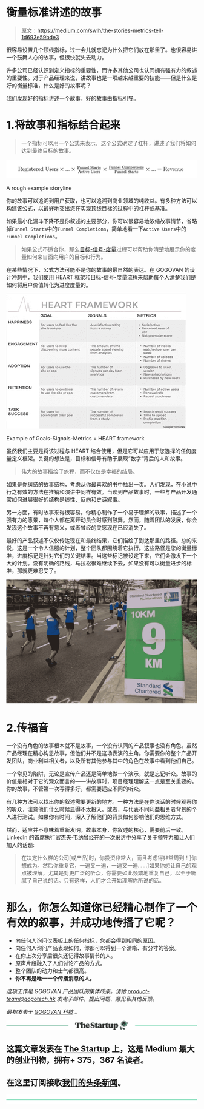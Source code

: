 # 衡量标准讲述的故事

> 原文：<https://medium.com/swlh/the-stories-metrics-tell-1d693e59bde3>

很容易设置几个顶线指标，过一会儿就忘记为什么把它们放在那里了。也很容易讲一个鼓舞人心的故事，但很快就失去动力。

许多公司已经认识到定义指标的重要性，而许多其他公司也认同拥有强有力的叙述的重要性。对于产品经理来说，讲故事也是一项越来越重要的技能——但是什么是好的衡量标准，什么是好的故事呢？

我们发现好的指标讲述一个故事，好的故事由指标引导。

# 1.将故事和指标结合起来

> 一个指标可以用一个公式来表示，这个公式确定了杠杆，讲述了我们将如何达到最终目标的故事。

![](img/ab8145e6ddddb4de9fe2d7d9b815e554.png)

A rough example storyline

你的故事可以追溯到用户获取，也可以追溯到商业领域的纯收益。有多种方法可以构建该公式，以最好地突出您在实现顶线目标的过程中的杠杆或基准。

如果最小化漏斗下降不是你叙述的主要部分，你可以很容易地浓缩故事情节，省略掉`Funnel Starts`中的`Funnel Completions`，简单地看一下`Active Users`中的`Funnel Completions`。

> 如果公式不适合你，那么[目标-信号-度量](https://library.gv.com/how-to-choose-the-right-ux-metrics-for-your-product-5f46359ab5be)过程可以帮助你清楚地展示你的度量如何来自面向用户的目标和行为。

在某些情况下，公式方法可能不是你的故事的最自然的表达。在 GOGOVAN 的设计冲刺中，我们使用 HEART 框架和目标-信号-度量流程来帮助每个人清楚我们是如何将用户价值转化为进度度量的。

![](img/dec430d40e826b0c305184af4ce1c0f1.png)

Example of Goals-Signals-Metrics + HEART framework

虽然我们主要是将该过程与 HEART 结合使用，但是它可以应用于您选择的任何度量定义框架。关键的想法是，目标和信号有助于展现“数字”背后的人和故事。

> 伟大的故事描绘了旅程，而不仅仅是幸福的结局。

如果是你纠结的故事结构，考虑从你最喜欢的书中抽出一页。人们发现，在小说中行之有效的方法在推销和演讲中同样有效。当谈到产品故事时，一些与产品开发通常如何进展很好的结构是[线性、反向和史诗叙事](https://penandthepad.com/types-narrative-structures-8329065.html)。

另一方面，有时故事来得很容易。你精心制作了一个易于理解的轶事，描述了一个强有力的愿景，每个人都在离开动员会时感到鼓舞。然而，随着团队的发展，你会发现这个故事不再有意义，或者曾经的灵感现在已经消失了。

最好的产品叙述不仅仅传达现在和最终结果，它们描绘了到达那里的路径。总的来说，这是一个令人信服的计划，整个团队都围绕着它执行。这些路径是您的衡量标准，进度标记是针对它们的关键结果。当这些标记被设定下来，它们会激发下一个大的计划。没有明确的路线，马拉松很难继续下去，如果没有可以衡量进步的标准，那就更难忍受了。

![](img/1ac62fc6eb8c9c51837cfc5fdd33218e.png)

# 2.传福音

一个没有角色的故事根本就不是故事，一个没有认同的产品叙事也没有角色。虽然产品经理在精心构思故事，但他们并不是这场表演的主角。你需要你的整个产品开发团队，商业利益相关者，以及所有其他参与其中的角色在故事中看到他们自己。

一个常见的陷阱，无论是宣传产品还是简单地做一个演示，就是忘记听众。故事的价值是相对于它的观众而言的——讲故事时，项目经理理解这一点是至关重要的。你的故事，不管第一次写得多好，都需要适应不同的听众。

有几种方法可以找出你的叙述需要更新的地方。一种方法是在你说话的时候观察你的听众，注意他们什么时候显得不太投入。或者，与代表不同利益相关者背景的个人进行测试。如果你有时间，深入了解他们的背景如何影响他们的思维方式。

然而，适应并不意味着重新发明。故事本身，你叙述的核心，需要前后一致。LinkedIn 的首席执行官杰夫·韦纳曾经在[的一次采访中分享了](https://www.businessinsider.com/linkedin-ceo-jeff-weiner-on-leadership-2014-9)关于领导力和让人们加入的话题:

> 在决定什么样的公司[或产品]时，你投资非常大，而且考虑得非常周到！]你想成为。然后你重复它，一遍又一遍，一遍又一遍……]如果你想让自己的观点被理解，尤其是对更广泛的听众，你需要如此频繁地重复自己，以至于听腻了自己说的话。只有这样，人们才会开始理解你所说的话。

# 那么，你怎么知道你已经精心制作了一个有效的叙事，并成功地传播了它呢？

*   向任何人询问仪表板上的任何指标，您都会得到相同的原因。
*   向任何人询问产品表现如何，你都可以得到一个清晰、有分寸的答案。
*   在你上次分享后很久还记得故事情节的人。
*   原声片段融入了人们讨论产品的方式。
*   整个团队的动力和士气都很高。
*   **你不再是唯一一个传播消息的人。**

*这项工作是 GOGOVAN 产品团队的集体成果。请给 product-team@gogotech.hk 发电子邮件，提出问题、意见和其他反馈。*

*最初发表于* [*GOGOVAN 科技*](https://medium.com/gogovan-technology) *。*

[![](img/308a8d84fb9b2fab43d66c117fcc4bb4.png)](https://medium.com/swlh)

## 这篇文章发表在 [The Startup](https://medium.com/swlh) 上，这是 Medium 最大的创业刊物，拥有+ 375，367 名读者。

## 在这里订阅接收[我们的头条新闻](http://growthsupply.com/the-startup-newsletter/)。

[![](img/b0164736ea17a63403e660de5dedf91a.png)](https://medium.com/swlh)